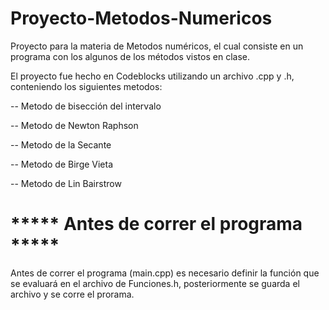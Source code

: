 # Proyecto-Metodos-Numericos
Proyecto para la materia de Metodos numéricos, el cual consiste en un programa con los algunos de los métodos vistos en clase.

El proyecto fue hecho en Codeblocks utilizando un archivo .cpp y .h, conteniendo los siguientes metodos:

-- Metodo de bisección del intervalo

-- Metodo de Newton Raphson

-- Metodo de la Secante

-- Metodo de Birge Vieta

-- Metodo de Lin Bairstrow

# ***** Antes de correr el programa *****
Antes de correr el programa (main.cpp) es necesario definir la función que se evaluará en el archivo de Funciones.h, posteriormente se guarda el archivo
y se corre el prorama.
